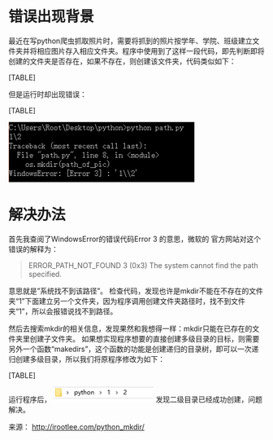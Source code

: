 错误出现背景
============

最近在写python爬虫抓取照片时，需要将抓到的照片按学年、学院、班级建立文件夹并将相应图片存入相应文件夹。程序中使用到了这样一段代码，即先判断即将创建的文件夹是否存在，如果不存在，则创建该文件夹，代码类似如下：

[TABLE]

但是运行时却出现错误：

[TABLE]

![error3](python使用mkdir函数出现错误WindowsError-%5BError%203%5D的解决办法_files/0.866167621454224.png)

解决办法
========

首先我查阅了WindowsError的错误代码Error 3 的意思，微软的 官方网站对这个错误的解释为：

> ERROR\_PATH\_NOT\_FOUND
> 3 (0x3)
> The system cannot find the path specified.

意思就是”系统找不到该路径”。
检查代码，发现也许是mkdir不能在不存在的文件夹“1”下面建立另一个文件夹，因为程序调用创建文件夹路径时，找不到文件夹“1”，所以会报错说找不到路径。

然后去搜索mkdir的相关信息，发现果然和我想得一样：mkdir只能在已存在的文件夹里创建子文件夹。
如果想实现程序想要的直接创建多级目录的目标，则需要另外一个函数“makedirs”，这个函数的功能是创建递归的目录树，即可以一次递归创建多级目录，所以我们将原程序修改为如下：

[TABLE]

运行程序后，
![path](python使用mkdir函数出现错误WindowsError-%5BError%203%5D的解决办法_files/0.17796331527642906.png)
发现二级目录已经成功创建，问题解决。

来源： <http://irootlee.com/python_mkdir/>
